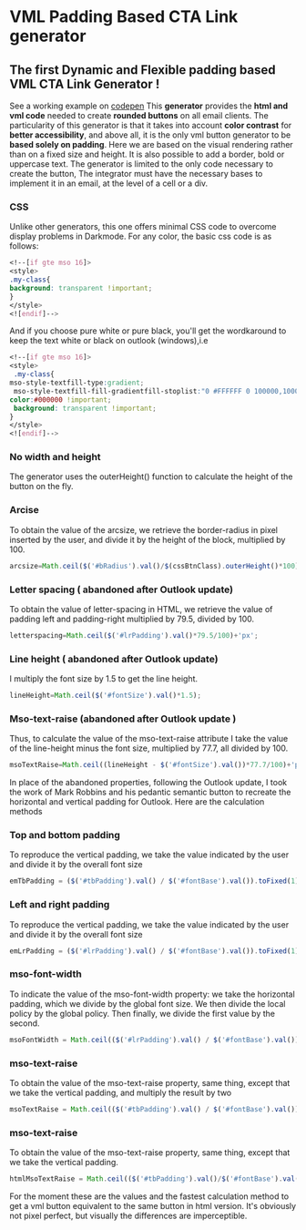 # VML Padding Based CTA Link generator
## The **first Dynamic and Flexible padding based VML CTA Link Generator** !

See a working example on [codepen](https://codepen.io/matthieuSolente/pen/ExdgdJL)
This **generator** provides the **html and vml code** needed to create **rounded buttons** on all email clients. The particularity of this generator is that it takes into account **color contrast** for **better accessibility**, and above all, it is the only vml button generator to be **based solely on padding**. Here we are based on the visual rendering rather than on a fixed size and height. It is also possible to add a border, bold or uppercase text. The generator is limited to the only code necessary to create the button, The integrator must have the necessary bases to implement it in an email, at the level of a cell or a div.

### CSS
Unlike other generators, this one offers minimal CSS code to overcome display problems in Darkmode. For any color, the basic css code is as follows:

```css
<!--[if gte mso 16]>
<style>
.my-class{
background: transparent !important;
}
</style>
<![endif]--> 
```

And if you choose pure white or pure black, you'll get the wordkaround to keep the text white or black on outlook (windows),i.e

```css 
<!--[if gte mso 16]>
<style>
 .my-class{
mso-style-textfill-type:gradient;
 mso-style-textfill-fill-gradientfill-stoplist:"0 #FFFFFF 0 100000,100000 #FFFFFF 0 100000";
color:#000000 !important;
 background: transparent !important;
}
</style>
<![endif]--> 
```


### No width and height
The generator uses the outerHeight() function to calculate the height of the button on the fly. 

### Arcise
To obtain the value of the arcsize, we retrieve the border-radius in pixel inserted by the user, and divide it by the height of the block, multiplied by 100. 

```javascript
arcsize=Math.ceil($('#bRadius').val()/$(cssBtnClass).outerHeight()*100);
```

### Letter spacing ( abandoned after Outlook update)
To obtain the value of letter-spacing in HTML, we retrieve the value of padding left and padding-right multiplied by 79.5, divided by 100. 

```javascript
letterspacing=Math.ceil($('#lrPadding').val()*79.5/100)+'px';
```

### Line height ( abandoned after Outlook update)
I multiply the font size by 1.5 to get the line height. 

```javascript
lineHeight=Math.ceil($('#fontSize').val()*1.5);
```

### Mso-text-raise (abandoned after Outlook update )
Thus, to calculate the value of the mso-text-raise attribute I take the value of the line-height minus the font size, multiplied by 77.7, all divided by 100.

```javascript
msoTextRaise=Math.ceil((lineHeight - $('#fontSize').val())*77.7/100)+'px';
```


In place of the abandoned properties, following the Outlook update, I took the work of Mark Robbins and his pedantic semantic button to recreate the horizontal and vertical padding for Outlook. Here are the calculation methods
### Top and bottom padding

To reproduce the vertical padding, we take the value indicated by the user and divide it by the overall font size
```javascript
emTbPadding = ($('#tbPadding').val() / $('#fontBase').val()).toFixed(1)+'em';
```
### Left and right padding   
 To reproduce the vertical padding, we take the value indicated by the user and divide it by the overall font size
 
```javascript
emLrPadding = ($('#lrPadding').val() / $('#fontBase').val()).toFixed(1)+'em';
```  
### mso-font-width  
To indicate the value of the mso-font-width property: we take the horizontal padding, which we divide by the global font size. We then divide the local policy by the global policy. Then finally, we divide the first value by the second.

```javascript
msoFontWidth = Math.ceil(($('#lrPadding').val() / $('#fontBase').val()) / ($('#fontSize').val() / $('#fontBase').val())*100)+'%';
```
### mso-text-raise 
To obtain the value of the mso-text-raise property, same thing, except that we take the vertical padding, and multiply the result by two

```javascript
msoTextRaise = Math.ceil(($('#tbPadding').val() / $('#fontBase').val()) / ($('#fontSize').val() / $('#fontBase').val())*100)*2+'%';
```
### mso-text-raise 
To obtain the value of the mso-text-raise property, same thing, except that we take the vertical padding.
```javascript
htmlMsoTextRaise = Math.ceil(($('#tbPadding').val()/$('#fontBase').val()) / ($('#fontSize').val() / $('#fontBase').val())*100)+'%';
```



For the moment these are the values and the fastest calculation method to get a vml button equivalent to the same button in html version. It's obviously not pixel perfect, but visually the differences are imperceptible.
